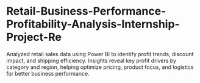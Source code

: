 # Retail-Business-Performance-Profitability-Analysis-Internship-Project-Re
Analyzed retail sales data using Power BI to identify profit trends, discount impact, and shipping efficiency. Insights reveal key profit drivers by category and region, helping optimize pricing, product focus, and logistics for better business performance.
